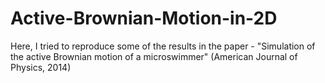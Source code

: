 # Active-Brownian-Motion-in-2D
Here, I tried to reproduce some of the results in the paper - "Simulation of the active Brownian motion of a microswimmer" (American Journal of Physics, 2014)
